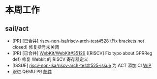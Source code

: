 # 本周工作

## sail/act

- \[PR\] \[已合并\] [riscv-non-isa/riscv-arch-test#528](https://github.com/riscv-non-isa/riscv-arch-test/pull/528) (Fix brackets not closed) 修复括号未关闭
- \[PR\] \[已合并\] [WebKit/WebKit#35129](https://github.com/WebKit/WebKit/pull/35129) (\[RISCV\] Fix typo about GPRReg def) 修复 Webkit 的 RISCV 寄存器定义
- \[ISSUE\] [riscv-non-isa/riscv-arch-test#525-issue](https://github.com/riscv-non-isa/riscv-arch-test/issues/525) 为 ACT 添加 CI [WIP](https://github.com/riscv-non-isa/riscv-arch-test/pull/538)
- 跟进 QEMU PR [邮件](https://www.mail-archive.com/qemu-devel@nongnu.org/msg1071306.html)
